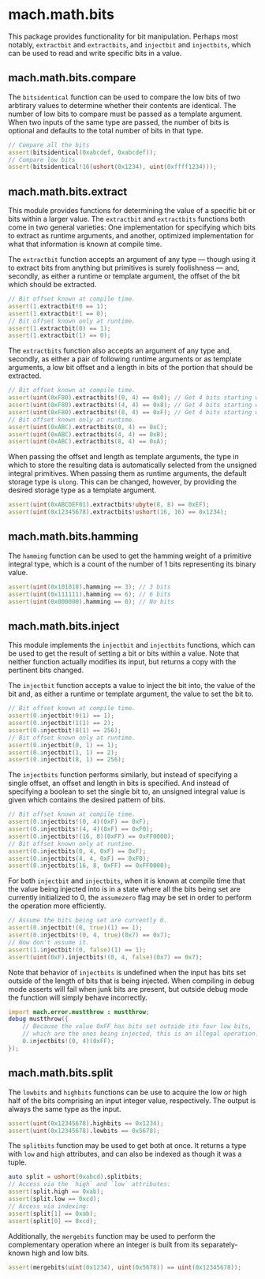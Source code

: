 # mach.math.bits


This package provides functionality for bit manipulation.
Perhaps most notably, `extractbit` and `extractbits`, and `injectbit` and
`injectbits`, which can be used to read and write specific bits in a value.


## mach.math.bits.compare


The `bitsidentical` function can be used to compare the low bits of two
arbtirary values to determine whether their contents are identical.
The number of low bits to compare must be passed as a template argument.
When two inputs of the same type are passed, the number of bits is optional
and defaults to the total number of bits in that type.

``` D
// Compare all the bits
assert(bitsidentical(0xabcdef, 0xabcdef));
// Compare low bits
assert(bitsidentical!16(ushort(0x1234), uint(0xffff1234)));
```


## mach.math.bits.extract


This module provides functions for determining the value of a specific bit
or bits within a larger value.
The `extractbit` and `extractbits` functions both come in two general varieties:
One implementation for specifying which bits to extract as runtime arguments,
and another, optimized implementation for what that information is known at
compile time.

The `extractbit` function accepts an argument of any type — though using it
to extract bits from anything but primitives is surely foolishness —
and, secondly, as either a runtime or template argument, the offset of the bit
which should be extracted.

``` D
// Bit offset known at compile time.
assert(1.extractbit!0 == 1);
assert(1.extractbit!1 == 0);
// Bit offset known only at runtime.
assert(1.extractbit(0) == 1);
assert(1.extractbit(1) == 0);
```


The `extractbits` function also accepts an argument of any type and, secondly,
as either a pair of following runtime arguments or as template arguments,
a low bit offset and a length in bits of the portion that should be extracted.

``` D
// Bit offset known at compile time.
assert(uint(0xF80).extractbits!(0, 4) == 0x0); // Get 4 bits starting with bit 0.
assert(uint(0xF80).extractbits!(4, 4) == 0x8); // Get 4 bits starting with bit 4.
assert(uint(0xF80).extractbits!(8, 4) == 0xF); // Get 4 bits starting with bit 8.
// Bit offset known only at runtime.
assert(uint(0xABC).extractbits(0, 4) == 0xC);
assert(uint(0xABC).extractbits(4, 4) == 0xB);
assert(uint(0xABC).extractbits(8, 4) == 0xA);
```


When passing the offset and length as template arguments, the type in which to
store the resulting data is automatically selected from the unsigned integral
primitives.
When passing them as runtime arguments, the default storage type is `ulong`.
This can be changed, however, by providing the desired storage type as a
template argument.

``` D
assert(uint(0xABCDEF01).extractbits!ubyte(8, 8) == 0xEF);
assert(uint(0x12345678).extractbits!ushort(16, 16) == 0x1234);
```


## mach.math.bits.hamming


The `hamming` function can be used to get the hamming weight of a primitive
integral type, which is a count of the number of 1 bits representing its
binary value.

``` D
assert(uint(0x101010).hamming == 3); // 3 bits
assert(uint(0x111111).hamming == 6); // 6 bits
assert(uint(0x000000).hamming == 0); // No bits
```


## mach.math.bits.inject


This module implements the `injectbit` and `injectbits` functions, which can be
used to get the result of setting a bit or bits within a value.
Note that neither function actually modifies its input, but returns a copy
with the pertinent bits changed.

The `injectbit` function accepts a value to inject the bit into, the value
of the bit and, as either a runtime or template argument, the value to set
the bit to.

``` D
// Bit offset known at compile time.
assert(0.injectbit!0(1) == 1);
assert(0.injectbit!1(1) == 2);
assert(0.injectbit!8(1) == 256);
// Bit offset known only at runtime.
assert(0.injectbit(0, 1) == 1);
assert(0.injectbit(1, 1) == 2);
assert(0.injectbit(8, 1) == 256);
```


The `injectbits` function performs similarly, but instead of specifying a single
offset, an offset and length in bits is specified. And instead of specifying a
boolean to set the single bit to, an unsigned integral value is given which
contains the desired pattern of bits.

``` D
// Bit offset known at compile time.
assert(0.injectbits!(0, 4)(0xF) == 0xF);
assert(0.injectbits!(4, 4)(0xF) == 0xF0);
assert(0.injectbits!(16, 8)(0xFF) == 0xFF0000);
// Bit offset known only at runtime.
assert(0.injectbits(0, 4, 0xF) == 0xF);
assert(0.injectbits(4, 4, 0xF) == 0xF0);
assert(0.injectbits(16, 8, 0xFF) == 0xFF0000);
```


For both `injectbit` and `injectbits`,
when it is known at compile time that the value being injected into is in a
state where all the bits being set are currently initialized to 0, the
`assumezero` flag may be set in order to perform the operation more efficiently.

``` D
// Assume the bits being set are currently 0.
assert(0.injectbit!(0, true)(1) == 1);
assert(0.injectbits!(0, 4, true)(0x7) == 0x7);
// Now don't assume it.
assert(1.injectbit!(0, false)(1) == 1);
assert(uint(0xF).injectbits!(0, 4, false)(0x7) == 0x7);
```


Note that behavior of `injectbits` is undefined when the input has bits set
outside of the length of bits that is being injected.
When compiling in debug mode asserts will fail when junk bits are present,
but outside debug mode the function will simply behave incorrectly.

``` D
import mach.error.mustthrow : mustthrow;
debug mustthrow({
    // Because the value 0xFF has bits set outside its four low bits,
    // which are the ones being injected, this is an illegal operation.
    0.injectbits!(0, 4)(0xFF);
});
```


## mach.math.bits.split


The `lowbits` and `highbits` functions can be use to acquire the low or high
half of the bits comprising an input integer value, respectively.
The output is always the same type as the input.

``` D
assert(uint(0x12345678).highbits == 0x1234);
assert(uint(0x12345678).lowbits == 0x5678);
```


The `splitbits` function may be used to get both at once.
It returns a type with `low` and `high` attributes, and can also be indexed
as though it was a tuple.

``` D
auto split = ushort(0xabcd).splitbits;
// Access via the `high` and `low` attributes:
assert(split.high == 0xab);
assert(split.low == 0xcd);
// Access via indexing:
assert(split[1] == 0xab);
assert(split[0] == 0xcd);
```


Additionally, the `mergebits` function may be used to perform the complementary
operation where an integer is built from its separately-known high and low bits.

``` D
assert(mergebits(uint(0x1234), uint(0x5678)) == uint(0x12345678));
```


